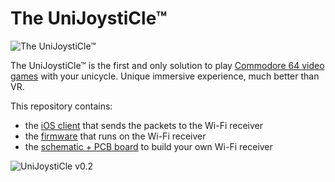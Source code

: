 # The UniJoystiCle™

![The UniJoystiCle™](https://lh3.googleusercontent.com/-piAi8Qz3nnQ/VwL2T8DBSZI/AAAAAAABdos/jpiz2eBrA_U1MW8mXVZVmI68zLlmJoTvACCo/s640-Ic42/logo.png)

The UniJoystiCle™ is the first and only solution to play [Commodore 64 video games](https://github.com/ricardoquesada/c64-the-uni-games) with your unicycle. Unique immersive experience, much better than VR.


This repository contains:

* the [iOS client](https://github.com/ricardoquesada/unijoysticle/tree/master/client_ios) that sends the packets to the Wi-Fi receiver
* the [firmware](https://github.com/ricardoquesada/unijoysticle/tree/master/esp8266_firmware) that runs on the Wi-Fi receiver
* the [schematic + PCB board](https://github.com/ricardoquesada/unijoysticle/tree/master/schematic) to build your own Wi-Fi receiver


![UniJoystiCle v0.2](https://lh3.googleusercontent.com/-qbEG-7Em84g/V14zqduPzRI/AAAAAAABeY8/rg4YwEsxjYActYm2VgivjoLX9lvUHHaUACCo/s640/IMG_0202.jpg)
